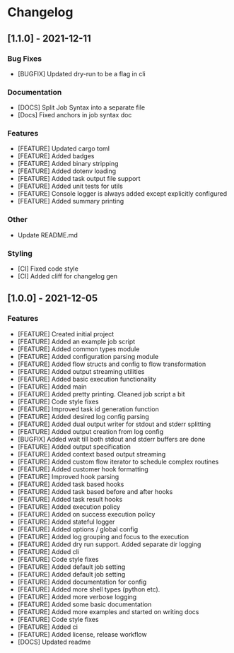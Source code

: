 # Changelog
## [1.1.0] - 2021-12-11

### Bug Fixes
- [BUGFIX] Updated dry-run to be a flag in cli

### Documentation
- [DOCS] Split Job Syntax into a separate file
- [Docs] Fixed anchors in job syntax doc

### Features
- [FEATURE] Updated cargo toml
- [FEATURE] Added badges
- [FEATURE] Added binary stripping
- [FEATURE] Added dotenv loading
- [FEATURE] Added task output file support
- [FEATURE] Added unit tests for utils
- [FEATURE] Console logger is always added except explicitly configured
- [FEATURE] Added summary printing

### Other
- Update README.md

### Styling
- [CI] Fixed code style
- [CI] Added cliff for changelog gen

## [1.0.0] - 2021-12-05

### Features
- [FEATURE] Created initial project
- [FEATURE] Added an example job script
- [FEATURE] Added common types module
- [FEATURE] Added configuration parsing module
- [FEATURE] Added flow structs and config to flow transformation
- [FEATURE] Added output streaming utilities
- [FEATURE] Added basic execution functionality
- [FEATURE] Added main
- [FEATURE] Added pretty printing. Cleaned job script a bit
- [FEATURE] Code style fixes
- [FEATURE] Improved task id generation function
- [FEATURE] Added desired log config parsing
- [FEATURE] Added dual output writer for stdout and stderr splitting
- [FEATURE] Added output creation from log config
- [BUGFIX] Added wait till both stdout and stderr buffers are done
- [FEATURE] Added output specification
- [FEATURE] Added context based output streaming
- [FEATURE] Added custom flow iterator to schedule complex routines
- [FEATURE] Added customer hook formatting
- [FEATURE] Improved hook parsing
- [FEATURE] Added task based hooks
- [FEATURE] Added task based before and after hooks
- [FEATURE] Added task result hooks
- [FEATURE] Added execution policy
- [FEATURE] Added on success execution policy
- [FEATURE] Added stateful logger
- [FEATURE] Added options / global config
- [FEATURE] Added log grouping and focus to the execution
- [FEATURE] Added dry run support. Added separate dir logging
- [FEATURE] Added cli
- [FEATURE] Code style fixes
- [FEATURE] Added default job setting
- [FEATURE] Added default job setting
- [FEATURE] Added documentation for config
- [FEATURE] Added more shell types (python etc).
- [FEATURE] Added more verbose logging
- [FEATURE] Added some basic documentation
- [FEATURE] Added more examples and started on writing docs
- [FEATURE] Code style fixes
- [FEATURE] Added ci
- [FEATURE] Added license, release workflow
- [DOCS] Updated readme

